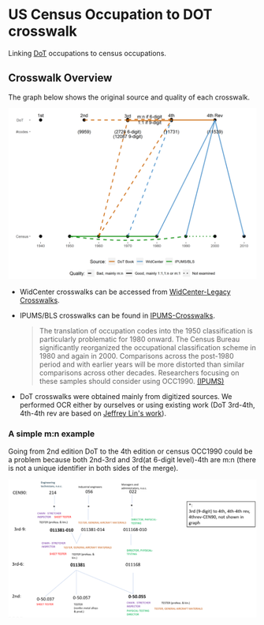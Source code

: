 # US Census Occupation to DOT crosswalk

Linking [DoT](https://en.wikipedia.org/wiki/Dictionary_of_Occupational_Titles) occupations to census occupations.

## Crosswalk Overview
The graph below shows the original source and quality of each crosswalk.

<img src="/src/crosswalk.png" alt="Crosswalk Overview"/>

* WidCenter crosswalks can be accessed from [WidCenter-Legacy Crosswalks](https://www.widcenter.org/document/legacy-crosswalks/).

* IPUMS/BLS crosswalks can be found in [IPUMS-Crosswalks](https://usa.ipums.org/usa/volii/occ_ind.shtml). 

  >The translation of occupation codes into the 1950 classification is particularly problematic for 1980 onward. The Census Bureau significantly reorganized the occupational classification scheme in 1980 and again in 2000. Comparisons across the post-1980 period and with earlier years will be more distorted than similar comparisons across other decades. Researchers focusing on these samples should consider using OCC1990. [(IPUMS)](https://usa.ipums.org/usa-action/variables/OCC1950#comparability_section)


* DoT crosswalks were obtained mainly from digitized sources. We performed OCR either by ourselves or using existing work (DoT 3rd-4th, 4th-4th rev are based on [Jeffrey Lin's work](https://github.com/jeffrlin/new-work)).
 ### A simple m:n example
 Going from 2nd edition DoT to the 4th edition or census OCC1990 could be a problem because both 2nd-3rd and 3rd(at 6-digit level)-4th are m:n (there is not a unique identifier in both sides of the merge). 
 
 <img src="/src/m_n_problem.png" alt="mn_problem"/>
 
 
 
 



